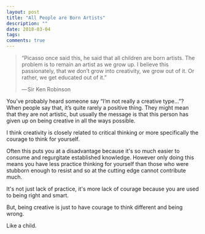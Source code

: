 ```yaml
---
layout: post
title: "All People are Born Artists"
description: ""
date: 2018-03-04
tags: 
comments: true
---
```



>“Picasso once said this, he said that all children are born artists. The problem is to remain an artist as we grow up. I believe this passionately, that we don’t grow into creativity, we grow out of it. Or rather, we get educated out of it.” 
>
>— Sir Ken Robinson

You’ve probably heard someone say “I’m not really a creative type…”? When people say that, it’s quite rarely a positive thing. They might mean that they are not artistic, but usually the message is that this person has given up on being creative in all the ways possible.

I think creativity is closely related to critical thinking or more specifically the courage to think for yourself.

Often this puts you at a disadvantage because it's so much easier to consume and regurgitate established knowledge. However only doing this means you have less practice thinking for yourself than those who were stubborn enough to resist and so at the cutting edge cannot contribute much.

It's not just lack of practice, it's more lack of courage because you are used to being right and smart.

But, being creative is just to have courage to think different and being wrong.

Like a child.


